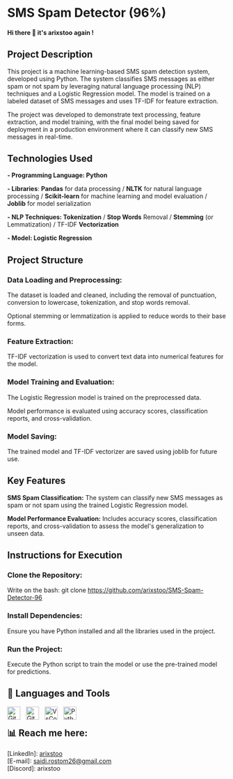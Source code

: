 # **SMS Spam Detector (96%)**

#### Hi there 👋 it's arixstoo again !
## Project Description
This project is a machine learning-based SMS spam detection system, developed using Python. The system classifies SMS messages as either spam or not spam by leveraging natural language processing (NLP) techniques and a Logistic Regression model. The model is trained on a labeled dataset of SMS messages and uses TF-IDF for feature extraction.

The project was developed to demonstrate text processing, feature extraction, and model training, with the final model being saved for deployment in a production environment where it can classify new SMS messages in real-time.



## Technologies Used
**- Programming Language: Python**

**- Libraries**: **Pandas** for data processing / **NLTK** for natural language processing / **Scikit-learn** for machine learning and model evaluation / **Joblib** for model serialization

**- NLP Techniques: Tokenization** / **Stop Words** Removal / **Stemming** (or Lemmatization) / TF-IDF **Vectorization**

**- Model: Logistic Regression**



## Project Structure

### **Data Loading and Preprocessing:**
The dataset is loaded and cleaned, including the removal of punctuation, conversion to lowercase, tokenization, and stop words removal.

Optional stemming or lemmatization is applied to reduce words to their base forms.

### **Feature Extraction:**
TF-IDF vectorization is used to convert text data into numerical features for the model.

### **Model Training and Evaluation:**
The Logistic Regression model is trained on the preprocessed data.

Model performance is evaluated using accuracy scores, classification reports, and cross-validation.

### **Model Saving:**
The trained model and TF-IDF vectorizer are saved using joblib for future use.



## Key Features
**SMS Spam Classification:** The system can classify new SMS messages as spam or not spam using the trained Logistic Regression model.

**Model Performance Evaluation:** Includes accuracy scores, classification reports, and cross-validation to assess the model's generalization to unseen data.



## Instructions for Execution
### Clone the Repository:
Write on the bash: git clone https://github.com/arixstoo/SMS-Spam-Detector-96

### Install Dependencies:
Ensure you have Python installed and all the libraries used in the project.

### Run the Project:
Execute the Python script to train the model or use the pre-trained model for predictions.



## 🧰 Languages and Tools
        
<img align="left" alt="GitHub" width="30px" style="padding-right:10px;" src="https://cdn.jsdelivr.net/gh/devicons/devicon@latest/icons/github/github-original.svg" />
<img align="left" alt="Git" width="30px" style="padding-right:10px;" src="https://cdn.jsdelivr.net/gh/devicons/devicon/icons/git/git-original.svg" />
<img align="left" alt="VsCode" width="30px" style="padding-right:10px;" src="https://cdn.jsdelivr.net/gh/devicons/devicon@latest/icons/vscode/vscode-original.svg" />
<img align="left" alt="Python" width="30px" style="padding-right:10px;" src="https://cdn.jsdelivr.net/gh/devicons/devicon@latest/icons/python/python-original.svg" />
<br />


## 📊 Reach me here:

[LinkedIn]: <a href="https://www.linkedin.com/in/saidi-mohamed-rostom-21b3b525a/" target="_blank">arixstoo</a>
<br />
[E-mail]: saidi.rostom26@gmail.com
<br />
[Discord]: arixstoo
